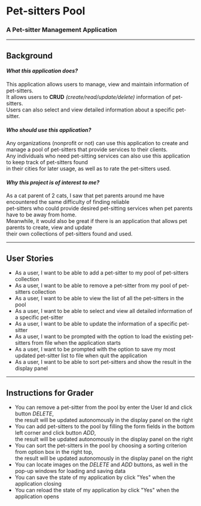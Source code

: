 # Pet-sitters Pool
### A Pet-sitter Management Application
***
## Background
#### *What this application does?*
This application allows users to manage, view and maintain information of pet-sitters.  
It allows users to **CRUD** *(create/read/update/delete)* information of pet-sitters.  
Users can also select and view detailed information about a specific pet-sitter.
#### *Who should use this application?*
Any organizations (nonprofit or not) can use this application to create and manage a pool of pet-sitters that provide 
services to their clients.  
Any individuals who need pet-sitting services can also use this application to keep track of pet-sitters found   
in their cities for later usage, as well as to rate the pet-sitters used.

#### *Why this project is of interest to me?*
As a cat parent of 2 cats, I saw that pet parents around me have encountered the same difficulty of finding reliable  
pet-sitters who could provide desired pet-sitting services when pet parents have to be away from home.   
Meanwhile, it would also be great if there is an application that allows pet parents to create, view and update   
their own collections of pet-sitters found and used.
***
## User Stories
- As a user, I want to be able to add a pet-sitter to my pool of pet-sitters collection
- As a user, I want to be able to remove a pet-sitter from my pool of pet-sitters collection
- As a user, I want to be able to view the list of all the pet-sitters in the pool
- As a user, I want to be able to select and view all detailed information of a specific pet-sitter
- As a user, I want to be able to update the information of a specific pet-sitter 
- As a user, I want to be prompted with the option to load the existing pet-sitters from file when the application starts
- As a user, I want to be prompted with the option to save my most updated pet-sitter list to file when quit the application
- As a user, I want to be able to sort pet-sitters and show the result in the display panel
***
## Instructions for Grader
- You can remove a pet-sitter from the pool by enter the User Id and click button *DELETE*,  
the result will be updated autonomously in the display panel on the right
- You can add pet-sitters to the pool by filling the form fields in the bottom left corner and click button *ADD*,  
the result will be updated autonomously in the display panel on the right
- You can sort the pet-sitters in the pool by choosing a sorting criterion from option box in the right top,  
the result will be updated autonomously in the display panel on the right
- You can locate images on the *DELETE* and *ADD* buttons, as well in the pop-up windows for loading and saving data
- You can save the state of my application by click "Yes" when the application closing
- You can reload the state of my application by click "Yes" when the application opens



